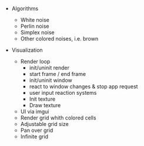 * Algorithms
  - White noise
  - Perlin noise
  - Simplex noise
  - Other colored noises, i.e. brown

* Visualization
  * Render loop
    + init/uninit render
    + start frame / end frame
    + init/uninit window
    + react to window changes & stop app request
    - user input reaction systems
    - Init texture
    - Draw texture
  - UI via imgui
  - Render grid whith colored cells
  - Adjustable grid size
  - Pan over grid
  - Infinite grid

